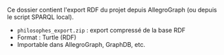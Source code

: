 

Ce dossier contient l'export RDF du projet depuis AllegroGraph (ou depuis le script SPARQL local).

- `philosophes_export.zip` : export compressé de la base RDF
- Format : Turtle (RDF)
- Importable dans AllegroGraph, GraphDB, etc.

